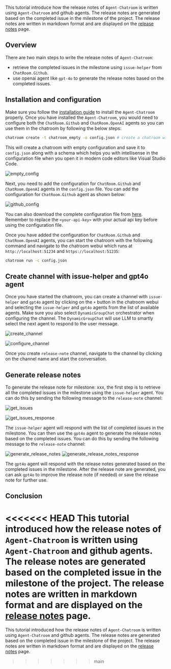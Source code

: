 This tutorial introduce how the release notes of `Agent-Chatroom`  is written using `Agent-Chatroom` and github agents. The release notes are generated based on the completed issue in the milestone of the project. The release notes are written in markdown format and are displayed on the [release notes](../release_notes/0_4.md) page.

## Overview
There are two main steps to write the release notes of `Agent-Chatroom`:
- retrieve the completed issues in the milestone using `issue-helper` from `ChatRoom.Github`.
- use openai agent like `gpt-4o` to generate the release notes based on the completed issues.

## Installation and configuration
Make sure you follow the [installation guide](./installation.md) to install the `Agent-Chatroom` properly. Once you have installed the `Agent-Chatroom`, you would need to configure both the `ChatRoom.Github` and `ChatRoom.OpenAI` agents so you can use them in the chatroom by following the below steps:

```bash
chatroom create -t chatroom_empty -o config.json # create a chatroom with empty configuration and save it to config.json
```

This will create a chatroom with empty configuration and save it to `config.json` along with a schema which helps you with intellisense in the configuration file when you open it in modern code editors like Visual Studio Code.

![empty_config](../images/write_release_notes/empty-config.png)

Next, you need to add the configuration for `ChatRoom.Github` and `ChatRoom.OpenAI` agents in the `config.json` file. You can add the configuration for `ChatRoom.Github` agent as shown below:

![github_config](../images/write_release_notes/complete-config.png)

You can also download the complete configuration file from [here](../images/write_release_notes/complete-config.json). Remember to replace the `<your-api-key>` with your actual api key before using the configuration file.

Once you have added the configuration for `ChatRoom.Github` and `ChatRoom.OpenAI` agents, you can start the chatroom with the following command and navigate to the chatroom webui which runs at `http://localhost:51234` and `https://localhost:51235`:

```bash
chatroom run -c config.json
```

## Create channel with issue-helper and gpt4o agent

Once you have started the chatroom, you can create a channel with `issue-helper` and `gpt4o` agent by clicking on the `+` button in the chatroom webui and selecting the `issue-helper` and `gpt4o` agents from the list of available agents. Make sure you also select `DynamicGroupChat` orchestrator when configuring the channel. The `DynamicGroupChat` will use LLM to smartly select the next agent to respond to the user message.

![create_channel](../images/write_release_notes/create-channel.png)

![configure_channel](../images/write_release_notes/configure-channel.png)

Once you create `release-note` channel, navigate to the channel by clicking on the channel name and start the conversation.

## Generate release notes
To generate the release note for milestone: xxx, the first step is to retrieve all the completed issues in the milestone using the `issue-helper` agent. You can do this by sending the following message to the `release-note` channel:

![get_issues](../images/write_release_notes/retrieve-issues.png)

![get_issues_response](../images/write_release_notes/issue-helper-response.png)

The `issue-helper` agent will respond with the list of completed issues in the milestone. You can then use the `gpt4o` agent to generate the release notes based on the completed issues. You can do this by sending the following message to the `release-note` channel:

![generate_release_notes](../images/write_release_notes/write-release-note.png)
![generate_release_notes_response](../images/write_release_notes/release-note-response.png)

The `gpt4o` agent will respond with the release notes generated based on the completed issues in the milestone. After the release note are generated, you can ask `gpt4o` to improve the release note (if needed) or save the release note for further use.

## Conclusion
<<<<<<< HEAD
This tutorial introduced how the release notes of `Agent-Chatroom` is written using `Agent-Chatroom` and github agents. The release notes are generated based on the completed issue in the milestone of the project. The release notes are written in markdown format and are displayed on the [release notes](../release_notes/) page.
=======
This tutorial introduced how the release notes of `Agent-Chatroom` is written using `Agent-Chatroom` and github agents. The release notes are generated based on the completed issue in the milestone of the project. The release notes are written in markdown format and are displayed on the [release notes](../release_notes/) page.
>>>>>>> main
